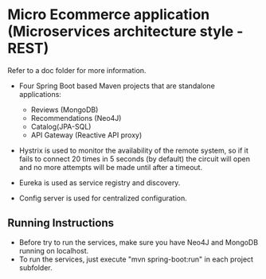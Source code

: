 # Micro Ecommerce application (Microservices architecture style - REST)

Refer to a doc folder for more information.

- Four Spring Boot based Maven projects that are standalone applications:
  - Reviews (MongoDB)
  - Recommendations (Neo4J)
  - Catalog(JPA-SQL)
  - API Gateway (Reactive API proxy)

- Hystrix is used to monitor the availability of the remote system, so if it fails to connect 20 times in 5 seconds (by default) the circuit will open and no more attempts will be made until after a timeout.
- Eureka is used as service registry and discovery.
- Config server is used for centralized configuration.


## Running Instructions
- Before try to run the services, make sure you have Neo4J and MongoDB running on localhost.
- To run the services, just execute "mvn spring-boot:run" in each project subfolder.